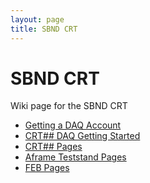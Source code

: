 ```yaml
---
layout: page
title: SBND CRT
---
```




SBND CRT
==========================================================

Wiki page for the SBND CRT

-   [Getting a DAQ Account](https://sbnsoftware.github.io/sbn_online_wiki/Getting_a_DAQ_account.html)
-   [CRT## DAQ Getting Started](https://sbnsoftware.github.io/sbndaq_oldwiki/SBND_DAQ_GettingStarted.html)
-   [CRT## Pages](https://sbnsoftware.github.io/sbndcode_wiki/CRT_sharp_sharp.md)
-   [Aframe Teststand Pages](https://sbnsoftware.github.io/sbndcode_wiki/CRT/Aframe.md)
-   [FEB Pages](https://sbnsoftware.github.io/sbndcode_wiki/CRT/FEB.md)
